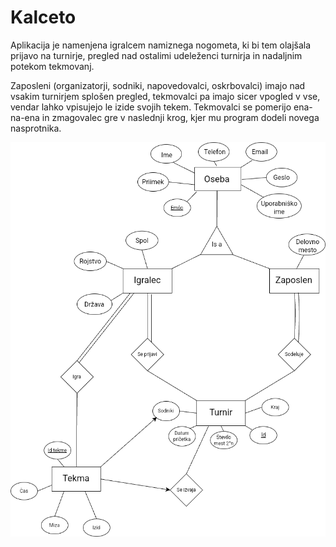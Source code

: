 # Kalceto

Aplikacija je namenjena igralcem namiznega nogometa, ki bi tem olajšala prijavo na turnirje, pregled nad ostalimi udeleženci turnirja in nadaljnim potekom tekmovanj.

Zaposleni (organizatorji, sodniki, napovedovalci, oskrbovalci) imajo nad vsakim turnirjem splošen pregled, tekmovalci pa imajo sicer vpogled v vse, vendar lahko vpisujejo le izide svojih tekem. Tekmovalci se pomerijo ena-na-ena in zmagovalec gre v naslednji krog, kjer mu program dodeli novega nasprotnika.

![alt text](https://github.com/KocijanZ21/Kalceto/blob/main/Diagram.drawio.png?raw=true)
